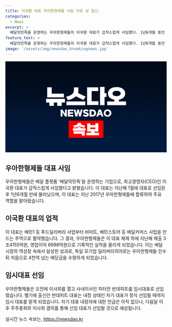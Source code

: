 ```yaml
---
title: 이국환 대표 우아한형제들 사임 이유 상 일신.
categories:
  - News
excerpt: >
  배달의민족을 운영하는 우아한형제들의 이국환 대표가 갑작스럽게 사임했다. 1년6개월 동안 매출과 이익을 최고치로 올리며 성과를 거두었던 그의 사임 소식에 의외한 반응이 나왔다. 이 대표의 퇴임 후임은 벨기에 출신인 피터얀 반데피트가 임시 대표로 선임되었으며, 차기 대표 내정자는 공개되지 않았다. 이번 사임으로 어떤 변화가 일어날지 주목된다.
feature_text: >
  배달의민족을 운영하는 우아한형제들의 이국환 대표가 갑작스럽게 사임했다. 1년6개월 동안 매출과 이익을 최고치로 올리며 성과를 거두었던 그의 사임 소식에 의외한 반응이 나왔다. 이 대표의 퇴임 후임은 벨기에 출신인 피터얀 반데피트가 임시 대표로 선임되었으며, 차기 대표 내정자는 공개되지 않았다. 이번 사임으로 어떤 변화가 일어날지 주목된다.
image: '/assets/img/newsdao_breakingnews.jpg'
---
```


<p><img src="/assets/img/newsdao_breakingnews.jpg" alt="implanttips 속보" /></p>

<h2 data-ke-size="size26">우아한형제들 대표 사임</h2>

<p data-ke-size="size16">우아한형제들은 배달 플랫폼 ‘배달의민족’을 운영하는 기업으로, 최고경영자(CEO)인 이국환 대표가 갑작스럽게 사임했다고 밝혔습니다. 이 대표는 지난해 1월에 대표로 선임된 후 1년6개월 만에 물러났으며, 이 대표는 지난 2017년 우아한형제들에 합류하여 주요 역할을 맡아왔습니다.</p>

<h2 data-ke-size="size26">이국환 대표의 업적</h2>

<p data-ke-size="size16">이 대표는 배민1 등 푸드딜리버리 사업부터 비마트, 배민스토어 등 배달커머스 사업을 만드는 주역으로 활약했습니다. 그 결과, 우아한형제들은 이 대표 체제 하에 지난해 매출 3조4155억원, 영업이익 6998억원으로 기록적인 실적을 올리게 되었습니다. 이는 배달 시장의 역성장 속에서 달성한 성과로, 독일 모기업 딜리버리히어로는 우아한형제들 인수 뒤 처음으로 4천억 넘는 배당금을 수령하게 되었습니다.</p>

<h2 data-ke-size="size26">임시대표 선임</h2>

<p data-ke-size="size16">우아한형제들은 오전에 이사회를 열고 사내이사인 피터얀 반데피트를 임시대표로 선임했습니다. 벨기에 출신인 반데피트 대표는 내정 상태인 차기 대표가 정식 선임될 때까지 임시 대표를 맡게 되었습니다. 차기 대표 내정자에 대한 언급은 아직 없으나, 다음달 이후 주주총회와 이사회 결의를 통해 신임 대표가 선임될 것으로 예상됩니다.</p>
실시간 뉴스 속보는, <a href="https://newsdao.kr" rel="dofollow">https://newsdao.kr</a>



